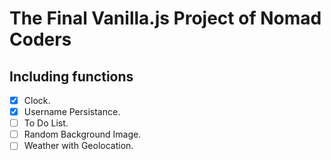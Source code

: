 # The Final Vanilla.js Project of Nomad Coders

## Including functions

- [x] Clock.
- [x] Username Persistance.
- [ ] To Do List.
- [ ] Random Background Image.
- [ ] Weather with Geolocation.
